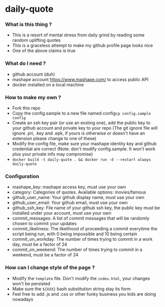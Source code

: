 # daily-quote
### What is this thing ?
* This is a resort of mental stress from daily grind by reading some random uplifting quotes
* This is a graceless attempt to make my github profile page looks nice
* One of the above claims is true

### What do I need ?
* github account (duh)
* mashape account https://www.mashape.com/ to access public API
* docker installed on a local machine

### How to make my own ?
* Fork this repo
* Copy the config.sample to a new file named config`cp config.sample config`
* Create an ssh key pair (or use an exsting one), add the public key to your github account and private key to your repo (The git ignore file will ignore .pri, .key and .epk, if yours is otherwise or doesn't have an extension please change to one of these)
* Modify the config file, make sure your mashape identity key and github credential are correct (Note: don't modify config.sample. It won't work plus your private info may compromise)
* `docker build -t daily-quote . && docker run -d --restart always daily-quote`

### Configuration
* mashape_key: mashape access key, must use your own
* category: Categories of quotes. Available options: movies/famous
* github_user_name:  Your github display name, must use your own
* github_user_email: Your github email, must use your own
* github_ssh_key: File name of your github ssh key, the public key must be installed under your account, must use your own
* commit_messages: A list of commit messages that will be randomly chosen to commit your updates
* commit_likeliness: The likelihood of proceeding a commit everytime the script being run, with 0 being impossible and 10 being certain
* commit_on_workday: The number of times trying to commit in a work day, must be a factor of 24 
* commit_on_weekend: The number of times trying to commit in a weekend, must be a factor of 24


### How can I change style of the page ?
* Modify the `template` file. Don't modify the `index.html`, your changes won't be persisted
* Make sure the `${XXX}` bash substitution string stay its form
* Feel free to add .js and .css or other funky business you kids are doing nowadays
